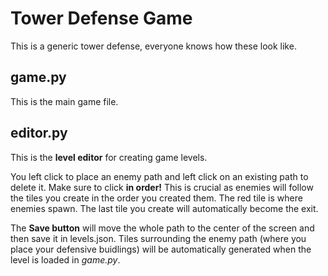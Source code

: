 # Tower Defense Game
This is a generic tower defense, everyone knows how these look like.

## game.py
This is the main game file.

## editor.py
This is the **level editor** for creating game levels.

You left click to place an enemy path and left click on an existing path to delete it. Make sure to click **in order!** This is crucial as enemies will follow the tiles you create in the order you created them. The red tile is where enemies spawn. The last tile you create will automatically become the exit.

The **Save button** will move the whole path to the center of the screen and then save it in levels.json. Tiles surrounding the enemy path (where you place your defensive buidlings) will be automatically generated when the level is loaded in *game.py*.
